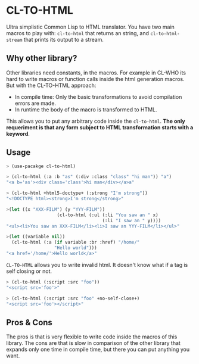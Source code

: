 # CL-TO-HTML
Ultra simplistic Common Lisp to HTML translator. You have two main macros to
play with: ``cl-to-html`` that returns an string, and ``cl-to-html-stream``
that prints its output to a stream.

## Why other library?
Other libraries need constants, in the macros. For example in CL-WHO its hard
to write macros or function calls inside the html generation macros. But with
the CL-TO-HTML approach:
*  In compile time: Only the basic transformations to avoid compilation errors
are made.
*  In runtime the body of the macro is transformed to HTML.

This allows you to put any arbitrary code inside the ``cl-to-html``. **The only
requeriment is that any form subject to HTML transformation starts with a
keyword**.

## Usage
```lisp
> (use-pacakge cl-to-html)

> (cl-to-html (:a :b "as" (:div :class "class" "hi man")) "a")
"<a b='as'><div class='class'>hi man</div></a>a"

> (cl-to-html +html5-doctype+ (:strong "I'm strong"))
"<!DOCTYPE html><strong>I'm strong</strong>"

>(let ((x "XXX-FILM") (y "YYY-FILM"))
                   (cl-to-html (:ul (:li "You saw an " x)
                                    (:li "I saw an " y))))
"<ul><li>You saw an XXX-FILM</li><li>I saw an YYY-FILM</li></ul>"

>(let ((variable nil))
  (cl-to-html (:a (if variable :br :href) "/home/"
                  "Hello world")))
"<a href='/home/'>Hello world</a>"
```

``CL-TO-HTML`` allows you to write invalid html. It doesn't know what if a tag
is self closing or not.

```lisp
> (cl-to-html (:script :src "foo"))
"<script src='foo'>"

> (cl-to-html (:script :src "foo" +no-self-close+)
"<script src='foo'></script>"
```

## Pros & Cons
The pros is that is very flexible to write code inside the macros of this
library. The cons are that is slow in comparison of the other library that
expands only one time in compile time, but there you can put anything you want.
